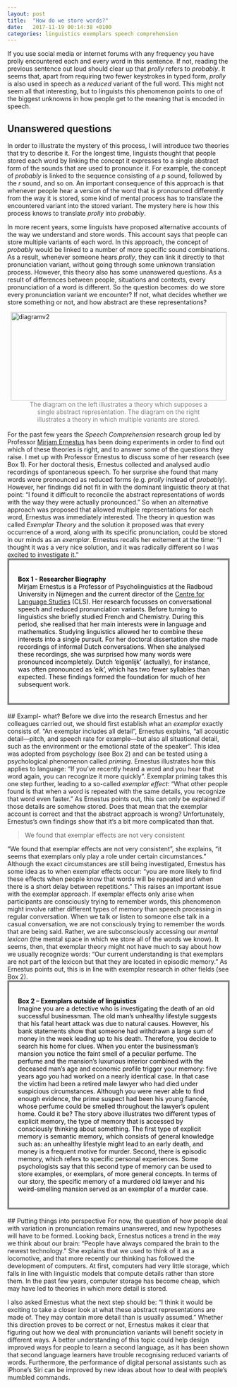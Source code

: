 ```yaml
---
layout: post
title:  "How do we store words?"
date:   2017-11-19 00:14:38 +0100
categories: linguistics exemplars speech comprehension
---
```

If you use social media or internet forums with any frequency you have prolly encountered each and every word in this sentence. If not, reading the previous sentence out loud should clear up that <em>prolly</em> refers to <em>probably</em>. It seems that, apart from requiring two fewer keystrokes in typed form, <em>prolly</em> is also used in speech as a <em>reduced</em> variant of the full word. This might not seem all that interesting, but to linguists this phenomenon points to one of the biggest unknowns in how people get to the meaning that is encoded in speech.

## Unanswered questions
In order to illustrate the mystery of this process, I will introduce two theories that try to describe it. For the longest time, linguists thought that people stored each word by linking the concept it expresses to a single abstract form of the sounds that are used to pronounce it. For example, the concept of <em>probably</em> is linked to the sequence consisting of a <em>p</em> sound, followed by the <em>r</em> sound, and so on. An important consequence of this approach is that whenever people hear a version of the word that is pronounced differently from the way it is stored, some kind of mental process has to translate the encountered variant into the stored variant. The mystery here is how this process knows to translate <em>prolly</em> into <em>probably</em>.

In more recent years, some linguists have proposed alternative accounts of the way we understand and store words. This account says that people can store multiple variants of each word. In this approach, the concept of <em>probably</em> would be linked to a number of more specific sound combinations. As a result, whenever someone hears <em>prolly</em>, they can link it directly to that pronunciation variant, without going through some unknown translation process. However, this theory also has some unanswered questions. As a result of differences between people, situations and contexts, every pronunciation of a word is different. So the question becomes: do we store every pronunciation variant we encounter? If not, what decides whether we store something or not, and how abstract are these representations?

<img style="display: block; margin-left: auto; margin-right: auto" src="https://valorisationb.files.wordpress.com/2017/06/diagramv21.png" alt="diagramv2" width="489" height="200" />
<div style="margin-left: auto; margin-right: auto; width: 30em; text-align: center; color: #808080">The diagram on the left illustrates a theory which supposes a single abstract representation. The diagram on the right illustrates a theory in which multiple variants are stored.</div>
<br>
For the past few years the <em>Speech Comprehension</em> research group led by Professor <a href="http://www.mirjamernestus.nl/Ernestus/Home.php">Mirjam Ernestus</a> has been doing experiments in order to find out which of these theories is right, and to answer some of the questions they raise. I met up with Professor Ernestus to discuss some of her research (see Box 1). For her doctoral thesis, Ernestus collected and analysed audio recordings of spontaneous speech. To her surprise she found that many words were pronounced as reduced forms (e.g. <em>prolly</em> instead of <em>probably</em>). However, her findings did not fit in with the dominant linguistic theory at that point: “I found it difficult to reconcile the abstract representations of words with the way they were actually pronounced.” So when an alternative approach was proposed that allowed multiple representations for each word, Ernestus was immediately interested. The theory in question was called <em>Exemplar Theory</em> and the solution it proposed was that every occurrence of a word, along with its specific pronunciation, could be stored in our minds as an <em>exemplar</em>. Ernestus recalls her exitement at the time: “I thought it was a very nice solution, and it was radically different so I was excited to investigate it.”
<div style="padding: 20px; color: #000000; border: 4px solid grey;">

<strong>Box 1 - Researcher Biography</strong>
<br>
Mirjam Ernestus is a Professor of Psycholinguistics at the Radboud University in Nijmegen and the current director of the <a href="http://www.ru.nl/cls/">Centre for Language Studies</a> (CLS). Her research focusses on conversational speech and reduced pronunciation variants.
Before turning to linguistics she briefly studied French and Chemistry. During this period, she realised that her main interests were in language and mathematics. Studying linguistics allowed her to combine these interests into a single pursuit.
For her doctoral dissertation she made recordings of informal Dutch conversations. When she analysed these recordings, she was surprised how many words were pronounced incompletely. Dutch ‘eigenlijk’ (actually), for instance, was often pronounced as ‘eik’, which has two fewer syllables than expected.
These findings formed the foundation for much of her subsequent work.

</div>
<br>
## Exampl- what?
Before we dive into the research Ernestus and her colleagues carried out, we should first establish what an <em>exemplar</em> exactly consists of. “An exemplar includes all detail”, Ernestus explains, “all acoustic detail—pitch, and speech rate for example—but also all situational detail, such as the environment or the emotional state of the speaker”. This idea was adopted from psychology (see Box 2) and can be tested using a psychological phenomenon called <em>priming</em>. Ernestus illustrates how this applies to language: “If you’ve recently heard a word and you hear that word again, you can recognize it more quickly”. Exemplar priming takes this one step further, leading to a so-called <em>exemplar effect</em>: “What other people found is that when a word is repeated with the same details, you recognize that word even faster.” As Ernestus points out, this can only be explained if those details are somehow stored. Does that mean that the exemplar account is correct and that the abstract approach is wrong? Unfortunately, Ernestus’s own findings show that it’s a bit more complicated than that.
<blockquote>We found that exemplar effects are not very consistent</blockquote>
“We found that exemplar effects are not very consistent”, she explains, “it seems that exemplars only play a role under certain circumstances.” Although the exact circumstances are still being investigated, Ernestus has some idea as to when exemplar effects occur: “you are more likely to find these effects when people know that words will be repeated and when there is a short delay between repetitions.” This raises an important issue with the exemplar approach. If exemplar effects only arise when participants are consciously trying to remember words, this phenomenon might involve rather different types of memory than speech processing in regular conversation. When we talk or listen to someone else talk in a casual conversation, we are not consciously trying to remember the words that are being said. Rather, we are subconsciously accessing our <em>mental lexicon</em> (the mental space in which we store all of the words we know). It seems, then, that exemplar theory might not have much to say about how we usually recognize words: “Our current understanding is that exemplars are not part of the lexicon but that they are located in episodic memory.” As Ernestus points out, this is in line with exemplar research in other fields (see Box 2).
<div style="padding: 20px; color: #000000; border: 4px solid grey;">

<strong>Box 2 – Exemplars outside of linguistics</strong>
<br>
Imagine you are a detective who is investigating the death of an old successful businessman. The old man’s unhealthy lifestyle suggests that his fatal heart attack was due to natural causes. However, his bank statements show that someone had withdrawn a large sum of money in the week leading up to his death. Therefore, you decide to search his home for clues. When you enter the businessman’s mansion you notice the faint smell of a peculiar perfume. The perfume and the mansion’s luxurious interior combined with the deceased man’s age and economic profile trigger your memory: five years ago you had worked on a nearly identical case. In that case the victim had been a retired male lawyer who had died under suspicious circumstances. Although you were never able to find enough evidence, the prime suspect had been his young fiancée, whose perfume could be smelled throughout the lawyer’s opulent home. Could it be?
The story above illustrates two different types of explicit memory, the type of memory that is accessed by consciously thinking about something. The first type of explicit memory is semantic memory, which consists of general knowledge such as: an unhealthy lifestyle might lead to an early death, and money is a frequent motive for murder. Second, there is episodic memory, which refers to specific personal experiences. Some psychologists say that this second type of memory can be used to store examples, or exemplars, of more general concepts. In terms of our story, the specific memory of a murdered old lawyer and his weird-smelling mansion served as an exemplar of a murder case.
</div>
<br>
## Putting things into perspective
For now, the question of how people deal with variation in pronunciation remains unanswered, and new hypotheses will have to be formed. Looking back, Ernestus notices a trend in the way we think about our brain: “People have always compared the brain to the newest technology.” She explains that we used to think of it as a locomotive, and that more recently our thinking has followed the development of computers. At first, computers had very little storage, which falls in line with linguistic models that compute details rather than store them. In the past few years, computer storage has become cheap, which may have led to theories in which more detail is stored.

I also asked Ernestus what the next step should be: “I think it would be exciting to take a closer look at what these abstract representations are made of. They may contain more detail than is usually assumed.” Whether this direction proves to be correct or not, Ernestus makes it clear that figuring out how we deal with pronunciation variants will benefit society in different ways. A better understanding of this topic could help design improved ways for people to learn a second language, as it has been shown that second language learners have trouble recognising reduced variants of words. Furthermore, the performance of digital personal assistants such as iPhone’s Siri can be improved by new ideas about how to deal with people’s mumbled commands.
